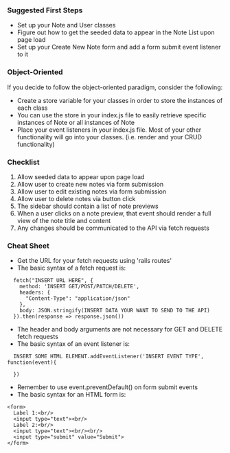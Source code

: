### Suggested First Steps

* Set up your Note and User classes
* Figure out how to get the seeded data to appear in the Note List upon page load
* Set up your Create New Note form and add a form submit event listener to it

### Object-Oriented

If you decide to follow the object-oriented paradigm, consider the following:

  * Create a store variable for your classes in order to store the instances of each class
  * You can use the store in your index.js file to easily retrieve specific instances of Note or all instances of Note
  * Place your event listeners in your index.js file. Most of your other functionality will go into your classes. (i.e. render and your CRUD functionality)

### Checklist

1. Allow seeded data to appear upon page load
2. Allow user to create new notes via form submission
3. Allow user to edit existing notes via form submission
4. Allow user to delete notes via button click
5. The sidebar should contain a list of note previews
6. When a user clicks on a note preview, that event should render a full view of the note title and content
7. Any changes should be communicated to the API via fetch requests

### Cheat Sheet

* Get the URL for your fetch requests using 'rails routes'
* The basic syntax of a fetch request is:

```
  fetch("INSERT URL HERE", {
    method: 'INSERT GET/POST/PATCH/DELETE',
    headers: {
      "Content-Type": "application/json"
    },
    body: JSON.stringify(INSERT DATA YOUR WANT TO SEND TO THE API)
  }).then(response => response.json())
```

* The header and body arguments are not necessary for GET and DELETE fetch requests
* The basic syntax of an event listener is:

```
  INSERT SOME HTML ELEMENT.addEventListener('INSERT EVENT TYPE', function(event){

  })
```

* Remember to use event.preventDefault() on form submit events
* The basic syntax for an HTML form is:

```
<form>
  Label 1:<br/>
  <input type="text"><br/>
  Label 2:<br/>
  <input type="text"><br/><br/>
  <input type="submit" value="Submit">
</form>
```
